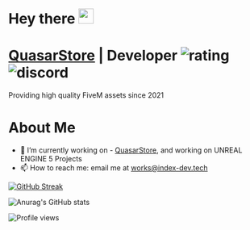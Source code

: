 <h1>
  Hey there
  <img src="https://media.giphy.com/media/hvRJCLFzcasrR4ia7z/giphy.gif" width="30px"/>
</h1>

# [QuasarStore](discord.gg/quasarstore) | Developer ![rating](https://img.shields.io/badge/rating-★★★★★-brightgreen) ![discord](https://img.shields.io/discord/1042987309198483607?style=flat&logo=discord&logoColor=white)
Providing high quality FiveM assets since 2021


# About Me
- 🔭 I’m currently working on - [QuasarStore](https://discord.gg/quasarstore), and working on UNREAL ENGINE 5 Projects
- 📫 How to reach me: email me at works@index-dev.tech

[![GitHub Streak](https://github-readme-streak-stats.herokuapp.com?user=emanueldev1&theme=tokyonight&date_format=M%20j%5B%2C%20Y%5D)](https://git.io/streak-stats)

![Anurag's GitHub stats](https://github-readme-stats.vercel.app/api?username=emanueldev1&show_icons=true&theme=tokyonight)

![Profile views](https://gpvc.arturio.dev/monkeywhisper)
